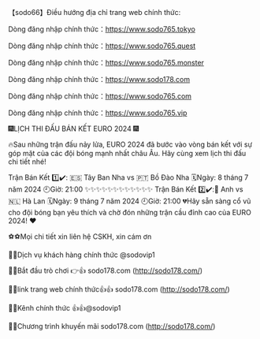 
【sodo66】Điều hướng địa chỉ trang web chính thức:

Dòng đăng nhập chính thức：https://www.sodo765.tokyo

Dòng đăng nhập chính thức：https://www.sodo765.quest

Dòng đăng nhập chính thức：https://www.sodo765.monster

Dòng đăng nhập chính thức：https://www.sodo178.com

Dòng đăng nhập chính thức：https://www.sodo765.com

Dòng đăng nhập chính thức：https://www.sodo765.vip


🎆LỊCH THI ĐẤU BÁN KẾT EURO 2024 🎆

🔥Sau những trận đấu nảy lửa, EURO 2024 đã bước vào vòng bán kết với sự góp mặt của các đội bóng mạnh nhất châu Âu. Hãy cùng xem lịch thi đấu chi tiết nhé!

Trận Bán Kết 1️⃣✔️: 🇪🇸 Tây Ban Nha vs 🇵🇹 Bồ Đào Nha
🗓Ngày: 8 tháng 7 năm 2024
🕘Giờ: 21:00
✨✨✨✨✨✨✨✨✨✨✨✨
Trận Bán Kết 2️⃣✔️:🏴 Anh vs 🇳🇱 Hà Lan
🗓Ngày: 9 tháng 7 năm 2024
🕘Giờ: 21:00
💔Hãy sẵn sàng cổ vũ cho đội bóng bạn yêu thích và chờ đón những trận cầu đỉnh cao của EURO 2024! ❤️

⚽️⚽️Mọi chi tiết xin liên hệ CSKH, xin cám ơn 

📱📱Dịch vụ khách hàng chính thức @sodovip1

📱📱Bắt đầu trò chơi 👉👍 sodo178.com (http://sodo178.com/)

📱📱link trang web chính thức👍👍 sodo178.com (http://sodo178.com/)
            
📱📱Kênh chính thức  👍👍@sodovip1

📱📱Chương trình khuyến mãi sodo178.com (http://sodo178.com/)  
